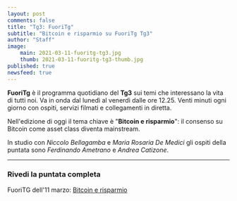 ```yaml
---
layout: post
comments: false
title: "Tg3: FuoriTg"
subtitle: "Bitcoin e risparmio su FuoriTg Tg3" 
author: "Staff"
image:
    main: 2021-03-11-fuoritg-tg3.jpg
    thumb: 2021-03-11-fuoritg-tg3-thumb.jpg
published: true
newsfeed: true
---
```


**FuoriTg** è il programma quotidiano del **Tg3** sui temi che interessano la vita di tutti noi. Va in onda dal lunedì al venerdì dalle ore 12.25. Venti minuti ogni giorno con ospiti, servizi filmati e collegamenti in diretta.

Nell'edizione di oggi il tema chiave è "**Bitcoin e risparmio**": il consenso su Bitcoin come asset class diventa mainstream.

In studio con _Niccolo Bellagamba_ e _Maria Rosaria De Medici_ gli ospiti della puntata sono _Ferdinando Ametrano_ e _Andrea Catizone_.

---

### Rivedi la puntata completa

FuoriTG dell'11 marzo: [Bitcoin e risparmio](http://www.tg3.rai.it/dl/RaiTV/programmi/media/ContentItem-c336e5e5-5ca6-4b4b-82f6-36b78d326ab6-tg3.html#p=)
